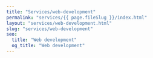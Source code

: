```yaml
---
title: "Services/web-development"
permalink: "services/{{ page.fileSlug }}/index.html"
layout: "services/web-development.html"
slug: "services/web-development"
seo:
  title: "Web development"
  og_title: "Web development"
---
```

